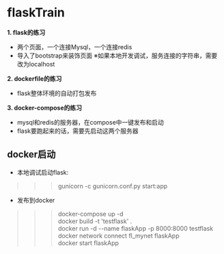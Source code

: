 # flaskTrain
**1. flask的练习**
+ 两个页面，一个连接Mysql，一个连接redis
+ 导入了bootstrap来装饰页面
 ※如果本地开发调试，服务连接的字符串，需要改为localhost

**2. dockerfile的练习**
+ flask整体环境的自动打包发布

**3. docker-compose的练习**
+ mysql和redis的服务器，在compose中一键发布和启动
+ flask要跑起来的话，需要先启动这两个服务器



## docker启动

+ 本地调试启动flask: 
>>> gunicorn -c gunicorn.conf.py start:app
+ 发布到docker


>>> docker-compose up -d  
>>> docker build -t 'testflask' .   
>>> docker run -d --name flaskApp -p 8000:8000 testflask   
>>> docker network connect fl_mynet flaskApp   
>>> docker start flaskApp  
